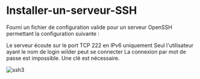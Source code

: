 # Installer-un-serveur-SSH

Fourni un fichier de configuration valide pour un serveur OpenSSH permettant la configuration suivante :

Le serveur écoute sur le port TCP 222 en IPv6 uniquement
Seul l'utilisateur ayant le nom de login wilder peut se connecter
La connexion par mot de passe est impossible. Une clé est nécessaire.

<img src="https://i.ibb.co/tmXzgHZ/ssh3.png" alt="ssh3" border="0"></a><br /><a target='_blank' href='https://usefulwebtool.com/fr/clavier-russe'> </a><br />
